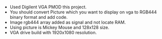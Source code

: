 - Used Digilent VGA PMOD this project.
- You should convert Picture which you want to display on vga to RGB444 binary format and add code.
- Image rgb444 array added as signal and not locate RAM.
- Using picture is Mickey Mouse and 128x128 size. 
- VGA drive build with 1920x1080 resolution.
